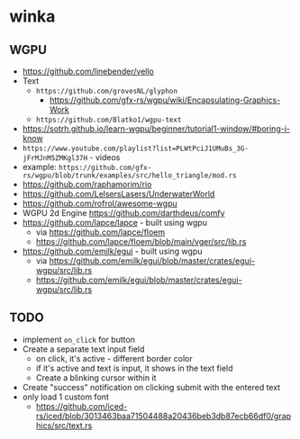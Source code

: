 # winka

## WGPU

* https://github.com/linebender/vello
* Text
    * `https://github.com/grovesNL/glyphon`
        * https://github.com/gfx-rs/wgpu/wiki/Encapsulating-Graphics-Work
    * `https://github.com/Blatko1/wgpu-text`
* https://sotrh.github.io/learn-wgpu/beginner/tutorial1-window/#boring-i-know
* `https://www.youtube.com/playlist?list=PLWtPciJ1UMuBs_3G-jFrMJnM5ZMKgl37H` - videos
* example: `https://github.com/gfx-rs/wgpu/blob/trunk/examples/src/hello_triangle/mod.rs`
* https://github.com/raphamorim/rio
* https://github.com/LelsersLasers/UnderwaterWorld
* https://github.com/rofrol/awesome-wgpu
* WGPU 2d Engine https://github.com/darthdeus/comfy
* https://github.com/lapce/lapce - built using wgpu
    * via https://github.com/lapce/floem
    * https://github.com/lapce/floem/blob/main/vger/src/lib.rs
* https://github.com/emilk/egui - built using wgpu
    * via https://github.com/emilk/egui/blob/master/crates/egui-wgpu/src/lib.rs
    * https://github.com/emilk/egui/blob/master/crates/egui-wgpu/src/lib.rs

## TODO

* implement `on_click` for button
* Create a separate text input field
    * on click, it's active - different border color
    * if it's active and text is input, it shows in the text field
    * Create a blinking cursor within it
* Create "success" notification on clicking submit with the entered text
* only load 1 custom font
    * https://github.com/iced-rs/iced/blob/3013463baa71504488a20436beb3db87ecb66df0/graphics/src/text.rs

